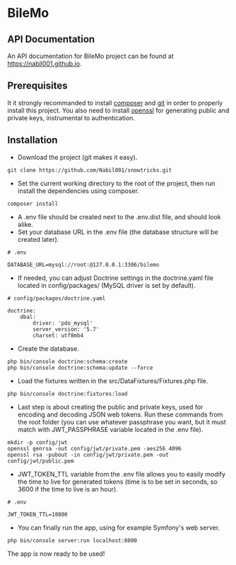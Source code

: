 # BileMo
## API Documentation
An API documentation for BileMo project can be found at https://nabil001.github.io.
## Prerequisites
It it strongly recommanded to install [composer](https://getcomposer.org/) and [git](https://git-scm.com/) in order to properly install this project.
You also need to install [openssl](https://www.openssl.org/) for generating public and private keys, instrumental to authentication.
## Installation
- Download the project (git makes it easy).
```
git clone https://github.com/Nabil001/snowtricks.git
```
- Set the current working directory to the root of the project, then run install the dependencies using composer.
```
composer install
```
- A .env file should be created next to the .env.dist file, and should look alike.
- Set your database URL in the .env file (the database structure will be created later).
```
# .env

DATABASE_URL=mysql://root:@127.0.0.1:3306/bilemo
```
- If needed, you can adjust Doctrine settings in the doctrine.yaml file located in config/packages/ (MySQL driver is set by default).
```
# config/packages/doctrine.yaml

doctrine:
    dbal:
        driver: 'pdo_mysql'
        server_version: '5.7'
        charset: utf8mb4
```
- Create the database.
```
php bin/console doctrine:schema:create
php bin/console doctrine:schema:update --force
```
- Load the fixtures written in the src/DataFixtures/Fixtures.php file.
```
php bin/console doctrine:fixtures:load
```
- Last step is about creating the public and private keys, used for encoding and decoding JSON web tokens. Run these commands from the root folder (you can use whatever passphrase you want, but it must match with JWT_PASSPHRASE variable located in the .env file).
```
mkdir -p config/jwt
openssl genrsa -out config/jwt/private.pem -aes256 4096
openssl rsa -pubout -in config/jwt/private.pem -out config/jwt/public.pem
```
- JWT_TOKEN_TTL variable from the .env file allows you to easily modify the time to live for generated tokens (time is to be set in seconds, so 3600 if the time to live is an hour).
```
# .env

JWT_TOKEN_TTL=10800
```
- You can finally run the app, using for example Symfony's web server.
```
php bin/console server:run localhost:8000
```
The app is now ready to be used!
